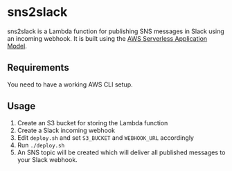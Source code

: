 # sns2slack

sns2slack is a Lambda function for publishing SNS messages in Slack using an
incoming webhook. It is built using the [AWS Serverless Application
Model](https://github.com/awslabs/serverless-application-model).

## Requirements

You need to have a working AWS CLI setup.

## Usage

1. Create an S3 bucket for storing the Lambda function
2. Create a Slack incoming webhook
3. Edit `deploy.sh` and set `S3_BUCKET` and `WEBHOOK_URL` accordingly
4. Run `./deploy.sh`
5. An SNS topic will be created which will deliver all published messages to
   your Slack webhook.
